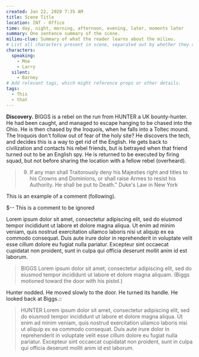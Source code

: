 ```yaml
---
created: Jan 22, 2020 7:35 AM
title: Scene Title
location: INT - Office
time: day, night, morning, afternoon, evening, later, moments later
summary: One sentence summary of the scene.
milieu-clue: Summary of what the reader learns about the milieu.
# List all characters present in scene, separated out by whether they are speaking.
characters:
  speaking:
    - Moe
    - Larry
  silent:
    - Barney
# Add relevant tags, which might reference props or other details.
tags:
  - This
  - that
---
```


**Discovery.** BIGGS is a rebel on the run from HUNTER a UK bounty-hunter. He had been caught, and managed to escape hanging to be chased into the Ohio. He is then chased by the Iroquois, when he falls into a Toltec mound. The Iroquois don't follow out of fear of the holy site? He discovers the tech, and decides this is a way to get rid of the English. He gets back to civilization and contacts his rebel friends, but is betrayed when that friend turned out to be an English spy. He is returned to be executed by firing squad, but not before sharing the location with a fellow rebel (overheard).

> 9. If any man shall Traitorously deny his Majesties right and titles to his Crowns and Dominions, or shall raise Armes to resist his Authority. He shall be put to Death." Duke's Law in New York

This is an example of a comment (following).

<!-- %%Comment%% -->

$-- This is a comment to be ignored

Lorem ipsum dolor sit amet, consectetur adipiscing elit, sed do eiusmod tempor incididunt ut labore et dolore magna aliqua. Ut enim ad minim veniam, quis nostrud exercitation ullamco laboris nisi ut aliquip ex ea commodo consequat. Duis aute irure dolor in reprehenderit in voluptate velit esse cillum dolore eu fugiat nulla pariatur. Excepteur sint occaecat cupidatat non proident, sunt in culpa qui officia deserunt mollit anim id est laborum.

> BIGGS
> Lorem ipsum dolor sit amet, consectetur adipiscing elit, sed do eiusmod tempor incididunt ut labore et dolore magna aliquam.
> (Biggs motioned toward the door with his pistol.)

Hunter nodded. He moved slowly to the door. He turned its handle. He looked back at Biggs.::

> HUNTER
> Lorem ipsum dolor sit amet, consectetur adipiscing elit, sed do eiusmod tempor incididunt ut labore et dolore magna aliqua. Ut enim ad minim veniam, quis nostrud exercitation ullamco laboris nisi ut aliquip ex ea commodo consequat. Duis aute irure dolor in reprehenderit in voluptate velit esse cillum dolore eu fugiat nulla pariatur. Excepteur sint occaecat cupidatat non proident, sunt in culpa qui officia deserunt mollit anim id est laborum.
